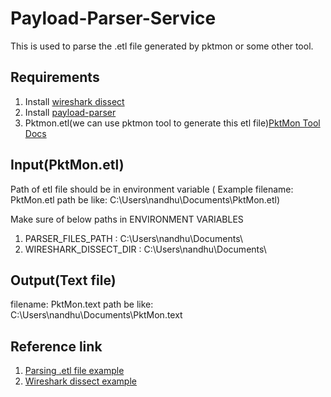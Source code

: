 # Payload-Parser-Service

This is used to parse the .etl file generated by pktmon or some other tool.

## Requirements

1. Install [wireshark dissect](https://github.com/kreypour/wireshark/releases/download/1.0.0.6/wiresharkdissect.exe)
2. Install [payload-parser](https://github.com/nandhu-techie/payload-parser/blob/main/PayloadParser.zip?raw=true)
3. Pktmon.etl(we can use pktmon tool to generate this etl file)[PktMon Tool Docs](https://docs.microsoft.com/en-us/windows-server/networking/technologies/pktmon/pktmon-syntax)

## Input(PktMon.etl)

Path of etl file should be in environment variable ( Example filename: PktMon.etl path be like: C:\Users\nandhu\Documents\PktMon.etl)

Make sure of below paths in ENVIRONMENT VARIABLES

1. PARSER_FILES_PATH : C:\Users\nandhu\Documents\
2. WIRESHARK_DISSECT_DIR : C:\Users\nandhu\Documents\

## Output(Text file)

filename: PktMon.text
path be like: C:\Users\nandhu\Documents\PktMon.text

## Reference link

 1. [Parsing .etl file example](https://github.com/microsoft/perfview/blob/main/documentation/TraceEvent/TraceEventProgrammersGuide.md#component-3-the-event-processor-etwtraceeventsource)
 2. [Wireshark dissect example](https://github.com/kreypour/wireshark)
